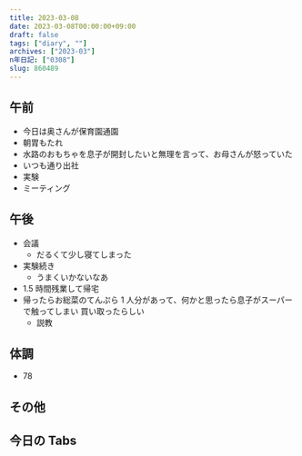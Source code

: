 ```yaml
---
title: 2023-03-08
date: 2023-03-08T00:00:00+09:00
draft: false
tags: ["diary", ""]
archives: ["2023-03"]
n年日記: ["0308"]
slug: 860489
---
```


## 午前

- 今日は奥さんが保育園通園
- 朝胃もたれ
- 水路のおもちゃを息子が開封したいと無理を言って、お母さんが怒っていた
- いつも通り出社
- 実験
- ミーティング

## 午後

- 会議
  - だるくて少し寝てしまった
- 実験続き
  - うまくいかないなあ
- 1.5 時間残業して帰宅
- 帰ったらお総菜のてんぷら 1 人分があって、何かと思ったら息子がスーパーで触ってしまい
  買い取ったらしい
  - 説教

## 体調

- 78

## その他

## 今日の Tabs
